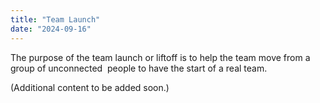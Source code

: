 ```yaml
---
title: "Team Launch"
date: "2024-09-16"
---
```


The purpose of the team launch or liftoff is to help the team move from a group of unconnected  people to have the start of a real team.

(Additional content to be added soon.)
